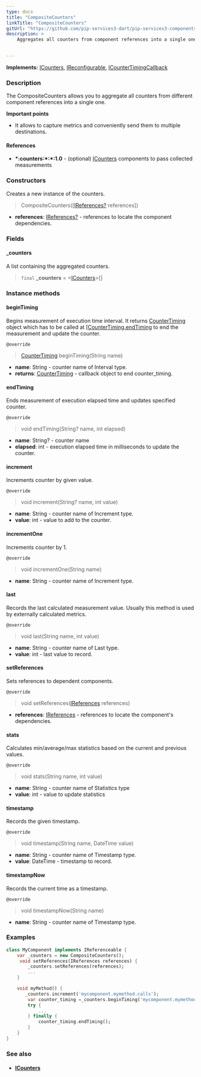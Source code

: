 ```yaml
---
type: docs
title: "CompositeCounters"
linkTitle: "CompositeCounters"
gitUrl: "https://github.com/pip-services3-dart/pip-services3-components-dart"
description: >
    Aggregates all counters from component references into a single one.

   
---
```


**Implements:** [ICounters](../icounters), [IReconfigurable](../../../commons/config/ireconfigurable), 
[ICounterTimingCallback](../icounter_timing_callback)


### Description

The CompositeCounters allows you to aggregate all counters from different component references into a single one.

**Important points**

-  It allows to capture metrics and conveniently send them to multiple destinations. 

#### References
- **\*:counters:\*:\*:1.0** - (optional) [ICounters](../icounters) components to pass collected measurements


### Constructors
Creates a new instance of the counters.

> CompositeCounters([[IReferences?](../../../commons/refer/ireferences) references])

- **references**: [IReferences?](../../../commons/refer/ireferences) - references to locate the component dependencies.


### Fields

<span class="hide-title-link">

#### _counters
A list containing the aggregated counters.
> `final` **_counters** = <[ICounters](../icounters)>[]

</span>


### Instance methods

#### beginTiming
Begins measurement of execution time interval.
It returns [CounterTiming](../counter_timing) object which has to be called at
[[CounterTiming.endTiming](../counter_timing/#endtiming) to end the measurement and update the counter.

`@override`
> [CounterTiming](../counter_timing) beginTiming(String name)

- **name**: String - counter name of Interval type.
- **returns**: [CounterTiming](../counter_timing) - callback object to end counter_timing.


#### endTiming
Ends measurement of execution elapsed time and updates specified counter.

`@override`
> void endTiming(String? name, int elapsed)

- **name**: String? - counter name
- **elapsed**: int - execution elapsed time in milliseconds to update the counter.


#### increment
Increments counter by given value.

`@override`
> void increment(String? name, int value)

- **name**: String - counter name of Increment type.
- **value**: int - value to add to the counter.


#### incrementOne
Increments counter by 1.

`@override`
> void incrementOne(String name)

- **name**: String - counter name of Increment type.


#### last
Records the last calculated measurement value.
Usually this method is used by externally calculated  metrics.

`@override`
> void last(String name, int value)

- **name**: String - counter name of Last type.
- **value**: int - last value to record.


#### setReferences
Sets references to dependent components.

`@override`
> void setReferences([IReferences](../../../commons/refer/ireferences) references)

- **references**: [IReferences](../../../commons/refer/ireferences) - references to locate the component's dependencies.


#### stats
Calculates min/average/max statistics based on the current and previous values.

`@override`
> void stats(String name, int value)

- **name**: String - counter name of Statistics type
- **value**: int - value to update statistics


#### timestamp
Records the given timestamp.

`@override`
> void timestamp(String name, DateTime value)

- **name**: String - counter name of Timestamp type.
- **value**: DateTime - timestamp to record.


#### timestampNow
Records the current time as a timestamp.

`@override`
> void timestampNow(String name)

- **name**: String - counter name of Timestamp type.


### Examples
```dart
class MyComponent implements IReferenceable {
    var _counters = new CompositeCounters();
     void setReferences(IReferences references) {
        _counters.setReferences(references);
        ...
    }

    void myMethod() {
       _counters.increment('mycomponent.mymethod.calls');
        var counter_timing =_counters.beginTiming('mycomponent.mymethod.exec_time');
        try {
            ...
        } finally {
            counter_timing.endTiming();
        }
    }
}
```


### See also
- #### [ICounters](../icounters)
